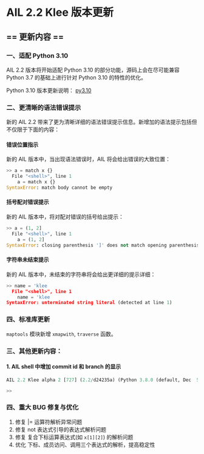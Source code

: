 # AIL 2.2 Klee 版本更新


## == 更新内容 ==

### 一、适配 Python 3.10

AIL 2.2 版本将开始适配 Python 3.10 的部分功能，源码上会在尽可能兼容 Python 3.7 的基础上进行针对 Python 3.10 的特性的优化。

Python 3.10 版本更新说明：
[py3.10](https://docs.python.org/zh-cn/3/whatsnew/3.10.html)


### 二、更清晰的语法错误提示

新的 AIL 2.2 带来了更为清晰详细的语法错误提示信息。新增加的语法提示包括但不仅限于下面的内容：

#### 错误位置指示
新的 AIL 版本中，当出现语法错误时，AIL 将会给出错误的大致位置：

```python
>> a = match x {}
  File "<shell>", line 1
    a = match x {}                                                                 ^
SyntaxError: match body cannot be empty
```


#### 括号配对错误提示
新的 AIL 版本中，将对配对错误的括号给出提示：

```python
>> a = (1, 2]
  File "<shell>", line 1
    a = (1, 2]                                                                 ^
SyntaxError: closing parenthesis ']' does not match opening parenthesis '(' (at line 1, col 6)
```

#### 字符串未结束提示
新的 AIL 版本中，未结束的字符串将会给出更详细的提示详细：

```python
>> name = 'klee
  File "<shell>", line 1
    name = 'klee                                                                 ^
SyntaxError: unterminated string literal (detected at line 1)
```


### 四、标准库更新

`maptools` 模块新增 `xmapwith`, `traverse` 函数。


### 三、其他更新内容：
#### 1. AIL shell 中增加 commit id 和 branch 的显示

```python
AIL 2.2 Klee alpha 2 [727] (2.2/d24235a) (Python 3.8.0 (default, Dec  5 2019, 10:53:43)                                             [Clang 8.0.7 (https://android.googlesource.com/toolchain/clang b55f2d4ebfd35bf6)                                                    Type 'help(...)', '$help', 'copyright()', 'python_copyright()' to get more information, 'exit()' to exit.

>> 
```

### 四、重大 BUG 修复与优化
1. 修复 |= 运算符解析异常问题
2. 修复 not 表达式引导的表达式解析问题
3. 修复 复合下标运算表达式(如 `x[1][2]`) 的解析问题
4. 优化 下标、成员访问、调用三个表达式的解析，提高稳定性

